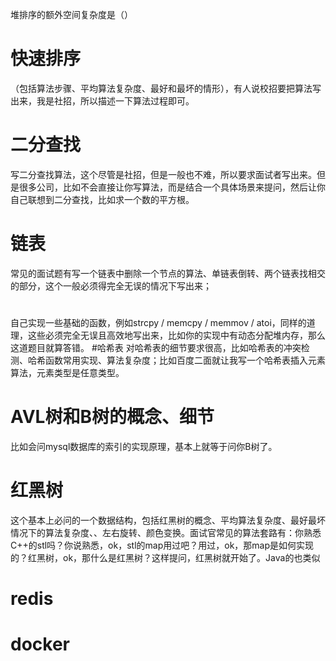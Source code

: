 堆排序的额外空间复杂度是（）

# 快速排序
（包括算法步骤、平均算法复杂度、最好和最坏的情形），有人说校招要把算法写出来，我是社招，所以描述一下算法过程即可。
# 二分查找
写二分查找算法，这个尽管是社招，但是一般也不难，所以要求面试者写出来。但是很多公司，比如不会直接让你写算法，而是结合一个具体场景来提问，然后让你自己联想到二分查找，比如求一个数的平方根。
# 链表
常见的面试题有写一个链表中删除一个节点的算法、单链表倒转、两个链表找相交的部分，这个一般必须得完全无误的情况下写出来；
#
自己实现一些基础的函数，例如strcpy / memcpy / memmov / atoi，同样的道理，这些必须完全无误且高效地写出来，比如你的实现中有动态分配堆内存，那么这道题目就算答错。
#哈希表
对哈希表的细节要求很高，比如哈希表的冲突检测、哈希函数常用实现、算法复杂度；比如百度二面就让我写一个哈希表插入元素算法，元素类型是任意类型。
# AVL树和B树的概念、细节
比如会问mysql数据库的索引的实现原理，基本上就等于问你B树了。
# 红黑树
这个基本上必问的一个数据结构，包括红黑树的概念、平均算法复杂度、最好最坏情况下的算法复杂度、、左右旋转、颜色变换。面试官常见的算法套路有：你熟悉C++的stl吗？你说熟悉，ok，stl的map用过吧？用过，ok，那map是如何实现的？红黑树，ok，那什么是红黑树？这样提问，红黑树就开始了。Java的也类似
# redis
# docker